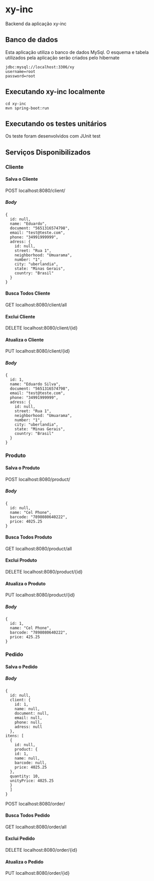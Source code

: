 # xy-inc
Backend da aplicação xy-inc

## Banco de dados

Esta aplicação utiliza o banco de dados MySql. O esquema e tabela utilizados pela aplicação serão criados pelo hibernate

```
jdbc:mysql://localhost:3306/xy
username=root
password=root

```

## Executando xy-inc localmente

```
cd xy-inc
mvn spring-boot:run
```

## Executando os testes unitários

Os teste foram desenvolvidos com JUnit test

## Serviços Disponibilizados

### Cliente

#### Salva o Cliente

POST localhost:8080/client/

##### Body

```
{
  id: null,
  name: "Eduardo",
  document: "5651316574798",
  email: "test@teste.com",
  phone: "34991999999",
  adress: {
    id: null,
    street: "Rua 1",
    neighborhood: "Umuarama",
    number: "1",
    city: "uberlandia",
    state: "Minas Gerais",
    country: "Brasil"
  }
}
```

#### Busca Todos Cliente

GET localhost:8080/client/all

#### Exclui Cliente

DELETE localhost:8080/client/{id}

#### Atualiza o Cliente

PUT localhost:8080/client/{id}

##### Body

```
{
  id: 1,
  name: "Eduardo Silva",
  document: "5651316574798",
  email: "test@teste.com",
  phone: "34991999999",
  adress: {
    id: null,
    street: "Rua 1",
    neighborhood: "Umuarama",
    number: "1",
    city: "uberlandia",
    state: "Minas Gerais",
    country: "Brasil"
  }
}
```

### Produto

#### Salva o Produto

POST localhost:8080/product/

##### Body

```
{
  id: null,
  name: "Cel Phone",
  barcode: "7898080640222",
  price: 4025.25
}
```

#### Busca Todos Produto

GET localhost:8080/product/all

#### Exclui Produto

DELETE localhost:8080/product/{id}

#### Atualiza o Produto

PUT localhost:8080/product/{id}

##### Body

```
{
  id: 1,
  name: "Cel Phone",
  barcode: "7898080640222",
  price: 425.25
}
```

### Pedido

#### Salva o Pedido

##### Body

```
{
  id: null,
  client: {
    id: 1,
    name: null,
    document: null,
    email: null,
    phone: null,
    adress: null
  },
itens: [
  {
    id: null,
    product: {
    id: 1,
    name: null,
    barcode: null,
    price: 4025.25
  },
  quantity: 10,
  unityPrice: 4025.25
  }
  ]
}
```

POST localhost:8080/order/

#### Busca Todos Pedido

GET localhost:8080/order/all

#### Exclui Pedido

DELETE localhost:8080/order/{id}

#### Atualiza o Pedido

PUT localhost:8080/order/{id}


